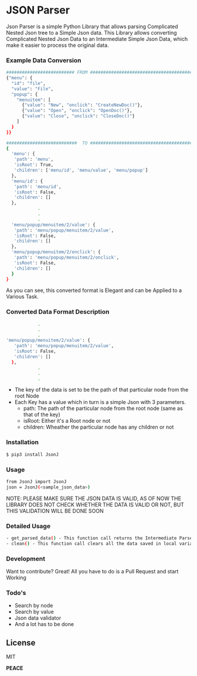# JSON Parser

Json Parser is a simple Python Library that allows parsing Complicated Nested Json tree to a Simple Json data.
This Library allows converting Complicated Nested Json Data to an Intermediate Simple Json Data, which make it easier to process the original data.

### Example Data Conversion

```sh
########################## FROM #########################################
{"menu": {
  "id": "file",
  "value": "File",
  "popup": {
    "menuitem": [
      {"value": "New", "onclick": "CreateNewDoc()"},
      {"value": "Open", "onclick": "OpenDoc()"},
      {"value": "Close", "onclick": "CloseDoc()"}
    ]
  }
}}

###########################  TO #########################################
{
  'menu': {
   'path': 'menu',
   'isRoot': True,
   'children': ['menu/id', 'menu/value', 'menu/popup']
  },
  'menu/id': {
   'path': 'menu/id',
   'isRoot': False,
   'children': []
  },
            .
            .
            .
  'menu/popup/menuitem/2/value': {
   'path': 'menu/popup/menuitem/2/value',
   'isRoot': False,
   'children': []
  },
  'menu/popup/menuitem/2/onclick': {
   'path': 'menu/popup/menuitem/2/onclick',
   'isRoot': False,
   'children': []
  }
}
```

As you can see, this converted format is Elegant and can be Applied to a Various Task.

### Converted Data Format Description
```sh
            .
            .
            .
'menu/popup/menuitem/2/value': {
   'path': 'menu/popup/menuitem/2/value',
   'isRoot': False,
   'children': []
  },
            .
            .
            .
```

- The key of the data is set to be the path of that particular node from the root Node
- Each Key has a value which in turn is a simple Json with 3 parameters.
  - path: The path of the particular node from the root node (same as that of the key)
  - isRoot: Either it's a Root node or not
  - children: Wheather the particular node has any children or not 

### Installation


```sh
$ pip3 install JsonJ
```

### Usage


```sh
from JsonJ import JsonJ
json = JsonJ(<sample_json_data>)
```
NOTE: PLEASE MAKE SURE THE JSON DATA IS VALID, AS OF NOW THE LIBRARY DOES NOT CHECK WHETHER THE DATA IS VALID OR NOT, BUT THIS VALIDATION WILL BE DONE SOON
### Detailed Usage

```sh
- get_parsed_data() - This function call returns the Intermediate Parsed data
- clean() - This function call clears all the data saved in local variables
```


### Development

Want to contribute? Great!
All you have to do is a Pull Request and start Working

### Todo's

 - Search by node
 - Search by value
 - Json data validator
 - And a lot has to be done

License
----

MIT


**PEACE**
